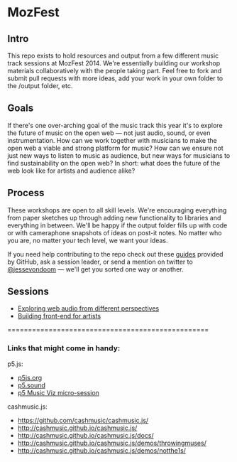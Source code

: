 MozFest
=======
  
## Intro
This repo exists to hold resources and output from a few different music track sessions at MozFest 2014. 
We're essentially building our workshop materials collaboratively with the people taking part. Feel free
to fork and submit pull requests with more ideas, add your work in your own folder to the /output 
folder, etc. 
  
## Goals
If there's one over-arching goal of the music track this year it's to explore the future of music on the
open web — not just audio, sound, or even instrumentation. How can we work together with musicians to 
make the open web a viable and strong platform for music? How can we ensure not just new ways to listen
to music as audience, but new ways for musicians to find sustainability on the open web? In short: what 
does the future of the web look like for artists and audience alike? 
  
## Process
These workshops are open to all skill levels. We're encouraging everything from paper sketches up through
adding new functionality to libraries and everything in between. We'll be happy if the output folder fills 
up with code or with cameraphone snapshots of ideas on post-it notes. No matter who you are, no matter 
your tech level, we want your ideas. 
  
If you need help contributing to the repo check out these [guides](https://guides.github.com/) provided
by GitHub, ask a session leader, or send a mention on twitter to [@jessevondoom](https://twitter.com/jessevondoom)
— we'll get you sorted one way or another. 
  
## Sessions
  - [Exploring web audio from different perspectives](sessions/webaudio.md)  
  - [Building front-end for artists](sessions/frontend.md)  
  
=================================================  

  
### Links that might come in handy:
p5.js:  
  - [p5js.org](http://p5js.org)
  - [p5.sound](http://p5js.org/reference/#/libraries/p5.sound)
  - [p5 Music Viz micro-session](https://github.com/therewasaguy/mozfest/blob/master/sessions/p5.md)  
  
cashmusic.js:
  - https://github.com/cashmusic/cashmusic.js/  
  - http://cashmusic.github.io/cashmusic.js/   
  - http://cashmusic.github.io/cashmusic.js/docs/   
  - http://cashmusic.github.io/cashmusic.js/demos/throwingmuses/   
  - http://cashmusic.github.io/cashmusic.js/demos/notthe1s/   
